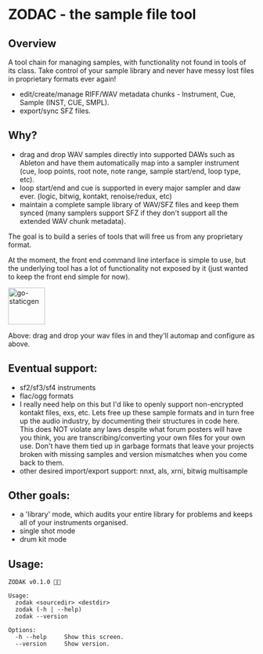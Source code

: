 # ZODAC - the sample file tool

## Overview

A tool chain for managing samples, with functionality not found in tools of its class. Take control of your sample library and never have messy lost files in proprietary formats ever again!

- edit/create/manage RIFF/WAV metadata chunks - Instrument, Cue, Sample (INST, CUE, SMPL).
- export/sync SFZ files.

## Why?

- drag and drop WAV samples directly into supported DAWs such as Ableton and have them automatically map into a sampler instrument (cue, loop points, root note, note range, sample start/end, loop type, etc).
- loop start/end and cue is supported in every major sampler and daw ever. (logic, bitwig, kontakt, renoise/redux, etc)
- maintain a complete sample library of WAV/SFZ files and keep them synced (many samplers support SFZ if they don't support all the extended WAV chunk metadata).

The goal is to build a series of tools that will free us from any proprietary format.

At the moment, the front end command line interface is simple to use, but the underlying tool has a lot of functionality not exposed by it (just wanted to keep the front end simple for now).

<img src="tinyui-logo.png" alt="go-staticgen" height="75">

Above: drag and drop your wav files in and they'll automap and configure as above.

## Eventual support:

- sf2/sf3/sf4 instruments
- flac/ogg formats
- I really need help on this but I'd like to openly support non-encrypted kontakt files, exs, etc. Lets free up these sample formats and in turn free up the audio industry, by documenting their structures in code here. This does NOT violate any laws despite what forum posters will have you think, you are transcribing/converting your own files for your own use. Don't have them tied up in garbage formats that leave your projects broken with missing samples and version mismatches when you come back to them.
- other desired import/export support: nnxt, als, xrni, bitwig multisample

## Other goals:
- a 'library' mode, which audits your entire library for problems and keeps all of your instruments organised.
- single shot mode
- drum kit mode

## Usage:
```shell
ZODAK v0.1.0 🐉🎹

Usage:
  zodak <sourcedir> <destdir>
  zodak (-h | --help)
  zodak --version

Options:
  -h --help     Show this screen.
  --version     Show version.
  ```